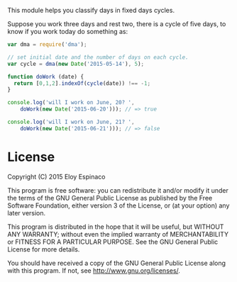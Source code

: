 This module helps you classify days in fixed days cycles.

Suppose you work three days and rest two, there is a cycle of five days, to
know if you work today do something as:

~~~javascript
var dma = require('dma');

// set initial date and the number of days on each cycle.
var cycle = dma(new Date('2015-05-14'), 5);

function doWork (date) {
  return [0,1,2].indexOf(cycle(date)) !== -1;
}

console.log('will I work on June, 20? ',
    doWork(new Date('2015-06-20'))); // => true

console.log('will I work on June, 21? ',
    doWork(new Date('2015-06-21'))); // => false
~~~~

# License

Copyright (C) 2015  Eloy Espinaco

This program is free software: you can redistribute it and/or modify
it under the terms of the GNU General Public License as published by
the Free Software Foundation, either version 3 of the License, or
(at your option) any later version.

This program is distributed in the hope that it will be useful,
but WITHOUT ANY WARRANTY; without even the implied warranty of
MERCHANTABILITY or FITNESS FOR A PARTICULAR PURPOSE.  See the
GNU General Public License for more details.

You should have received a copy of the GNU General Public License
along with this program.  If not, see <http://www.gnu.org/licenses/>.
